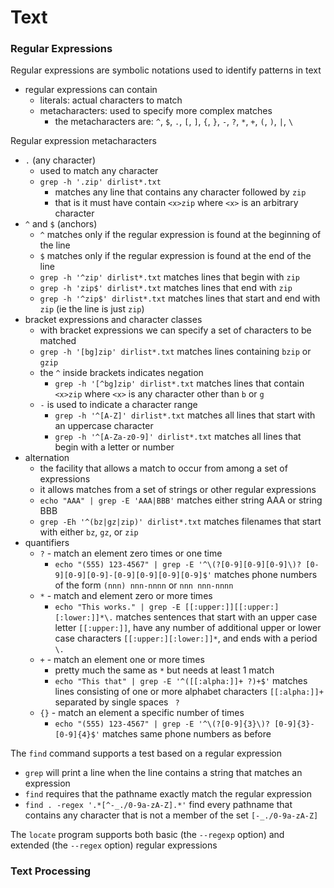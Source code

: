 # Text

### Regular Expressions
Regular expressions are symbolic notations used to identify patterns in text
* regular expressions can contain
  * literals: actual characters to match
  * metacharacters: used to specify more complex matches
    * the metacharacters are: `^`, `$`, `.`, `[`, `]`, `{`, `}`, `-`, `?`, `*`, `+`, `(`, `)`, `|`, `\`

Regular expression metacharacters
* `.` (any character)
  * used to match any character
  * `grep -h '.zip' dirlist*.txt`
    * matches any line that contains any character followed by `zip`
    * that is it must have contain `<x>zip` where `<x>` is an arbitrary character
* `^` and `$` (anchors)
  * `^` matches only if the regular expression is found at the beginning of the line
  * `$` matches only if the regular expression is found at the end of the line
  * `grep -h '^zip' dirlist*.txt` matches lines that begin with `zip`
  * `grep -h 'zip$' dirlist*.txt` matches lines that end with `zip`
  * `grep -h '^zip$' dirlist*.txt` matches lines that start and end with `zip` (ie the line is just `zip`)
* bracket expressions and character classes
  * with bracket expressions we can specify a set of characters to be matched
  * `grep -h '[bg]zip' dirlist*.txt` matches lines containing `bzip` or `gzip`
  * the `^` inside brackets indicates negation
    * `grep -h '[^bg]zip' dirlist*.txt` matches lines that contain `<x>zip` where `<x>` is any character other than `b` or `g`
  * `-` is used to indicate a character range
    * `grep -h '^[A-Z]' dirlist*.txt` matches all lines that start with an uppercase character
    * `grep -h '^[A-Za-z0-9]' dirlist*.txt` matches all lines that begin with a letter or number
* alternation
  * the facility that allows a match to occur from among a set of expressions
  * it allows matches from a set of strings or other regular expressions
  * `echo "AAA" | grep -E 'AAA|BBB'` matches either string AAA or string BBB
  * `grep -Eh '^(bz|gz|zip)' dirlist*.txt` matches filenames that start with either `bz`, `gz`, or `zip`
* quantifiers
  * `?` - match an element zero times or one time
    * `echo "(555) 123-4567" | grep -E '^\(?[0-9][0-9][0-9]\)? [0-9][0-9][0-9]-[0-9][0-9][0-9][0-9]$'` matches phone numbers of the form `(nnn) nnn-nnnn` or `nnn nnn-nnnn`
  * `*` - match and element zero or more times
    * `echo "This works." | grep -E [[:upper:]][[:upper:][:lower:]]*\.` matches sentences that start with an upper case letter `[[:upper:]]`, have any number of additional upper or lower case characters `[[:upper:][:lower:]]*`, and ends with a period `\.`
  * `+` - match an element one or more times
    * pretty much the same as `*` but needs at least 1 match
    * `echo "This that" | grep -E '^([[:alpha:]]+ ?)+$'` matches lines consisting of one or more alphabet characters `[[:alpha:]]+` separated by single spaces ` ?`
  * `{}` - match an element a specific number of times
    * `echo "(555) 123-4567" | grep -E '^\(?[0-9]{3}\)? [0-9]{3}-[0-9]{4}$'` matches same phone numbers as before

The `find` command supports a test based on a regular expression
* `grep` will print a line when the line contains a string that matches an expression
* `find` requires that the pathname exactly match the regular expression
* `find . -regex '.*[^-_./0-9a-zA-Z].*'` find every pathname that contains any character that is not a member of the set `[-_./0-9a-zA-Z]`

The `locate` program supports both basic (the `--regexp` option) and extended (the `--regex` option) regular expressions

### Text Processing
